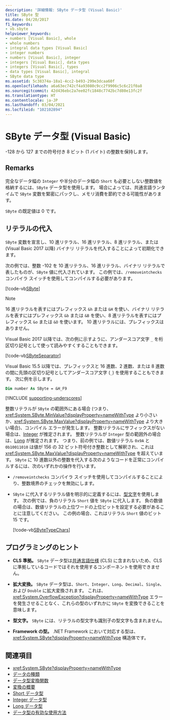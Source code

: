 ```yaml
---
description: '詳細情報: SByte データ型 (Visual Basic)'
title: SByte 型
ms.date: 04/20/2017
f1_keywords:
- vb.sbyte
helpviewer_keywords:
- numbers [Visual Basic], whole
- whole numbers
- integral data types [Visual Basic]
- integer numbers
- numbers [Visual Basic], integer
- integers [Visual Basic], data types
- integers [Visual Basic], types
- data types [Visual Basic], integral
- SByte data type
ms.assetid: 5c38374a-18a1-4cc2-b493-299e3dcaa60f
ms.openlocfilehash: a6a63ec742cf4a93080c9cc2f9906c5c6c21f0a8
ms.sourcegitcommit: 42d436ebc2a7ee02fc1848c7742bc7d80e13fc2f
ms.translationtype: HT
ms.contentlocale: ja-JP
ms.lasthandoff: 03/04/2021
ms.locfileid: "102102894"
---
```

# <a name="sbyte-data-type-visual-basic"></a>SByte データ型 (Visual Basic)

-128 から 127 までの符号付き 8 ビット (1 バイト) の整数を保持します。

## <a name="remarks"></a>Remarks

完全なデータ幅の `Integer` や半分のデータ幅の `Short` も必要としない整数値を格納するには、`SByte` データ型を使用します。 場合によっては、共通言語ランタイムで `SByte` 変数を緊密にパックし、メモリ消費を節約できる可能性があります。

`SByte` の既定値は 0 です。

## <a name="literal-assignments"></a>リテラルの代入

`SByte` 変数を宣言し、10 進リテラル、16 進リテラル、8 進リテラル、または (Visual Basic 2017 以降) バイナリ リテラルを代入することによって初期化できます。

次の例では、整数 -102 を 10 進リテラル、16 進リテラル、バイナリ リテラルで表したものが、`SByte` 値に代入されています。 この例では、`/removeintchecks` コンパイラ スイッチを使用してコンパイルする必要があります。

[!code-vb[SByte](../../../../samples/snippets/visualbasic/language-reference/data-types/numeric-literals.vb#SByte)]

> [!NOTE]
> 16 進リテラルを表すにはプレフィックス `&h` または `&H` を使い、バイナリ リテラルを表すにはプレフィックス `&b` または `&B` を使い、8 進リテラルを表すにはプレフィックス `&o` または `&O` を使います。 10 進リテラルには、プレフィックスはありません。

Visual Basic 2017 以降では、次の例に示すように、アンダースコア文字 `_` を桁区切り記号として使って読みやすくすることもできます。

[!code-vb[SByteSeparator](../../../../samples/snippets/visualbasic/language-reference/data-types/numeric-literals.vb#SByteS)]

Visual Basic 15.5 以降では、プレフィックスと 16 進数、2 進数、または 8 進数の間に先頭の区切り記号としてアンダースコア文字 (`_`) を使用することもできます。 次に例を示します。

```vb
Dim number As SByte = &H_F9
```

[!INCLUDE [supporting-underscores](../../../../includes/vb-separator-langversion.md)]

整数リテラルが `SByte` の範囲外にある場合 (つまり、<xref:System.SByte.MinValue?displayProperty=nameWithType> より小さいか、<xref:System.SByte.MaxValue?displayProperty=nameWithType> より大きい場合)、コンパイル エラーが発生します。 整数リテラルにサフィックスがない場合は、[Integer](integer-data-type.md) が推定されます。 整数リテラルが `Integer` 型の範囲外の場合は、[Long](long-data-type.md) が推定されます。 つまり、前の例では、数値リテラル `0x9A` と `0b10011010` は値が 156 の 32 ビット符号付き整数として解釈され、これは <xref:System.SByte.MaxValue?displayProperty=nameWithType> を超えています。 `SByte` に 10 進数以外の整数を代入する次のようなコードを正常にコンパイルするには、次のいずれかの操作を行います。

- `/removeintchecks` コンパイラ スイッチを使用してコンパイルすることにより、整数境界のチェックを無効にします。

- `SByte` に代入するリテラル値を明示的に定義するには、[型文字](../../programming-guide/language-features/data-types/type-characters.md)を使用します。 次の例では、負のリテラル `Short` 値を `SByte` に代入します。 負の数値の場合は、数値リテラルの上位ワードの上位ビットを設定する必要があることに注意してください。 この例の場合、これはリテラル `Short` 値のビット 15 です。

   [!code-vb[SByteTypeChars](../../../../samples/snippets/visualbasic/language-reference/data-types/sbyte-assignment.vb#1)]

## <a name="programming-tips"></a>プログラミングのヒント

- **CLS 準拠。** `SByte` データ型は[共通言語仕様](https://www.ecma-international.org/publications-and-standards/standards/ecma-335/) (CLS) に含まれないため、CLS に準拠しているコードではそれを使用するコンポーネントを使用できません。

- **拡大変換。** `SByte` データ型は、`Short`、`Integer`、`Long`、`Decimal`、`Single`、および `Double` に拡大変換されます。 これは、<xref:System.OverflowException?displayProperty=nameWithType> エラーを発生させることなく、これらの型のいずれかに `SByte` を変換できることを意味します。

- **型文字。** `SByte` には、リテラルの型文字も識別子の型文字も含まれません。

- **Framework の型。** .NET Framework において対応する型は、<xref:System.SByte?displayProperty=nameWithType> 構造体です。

## <a name="see-also"></a>関連項目

- <xref:System.SByte?displayProperty=nameWithType>
- [データの種類](index.md)
- [データ型変換関数](../functions/type-conversion-functions.md)
- [変換の概要](../keywords/conversion-summary.md)
- [Short データ型](short-data-type.md)
- [Integer データ型](integer-data-type.md)
- [Long データ型](long-data-type.md)
- [データ型の有効な使用方法](../../programming-guide/language-features/data-types/efficient-use-of-data-types.md)
